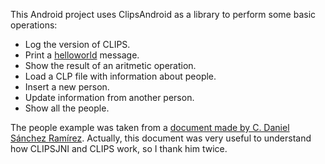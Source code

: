 This Android project uses ClipsAndroid as a library to perform some basic operations:
 * Log the version of CLIPS.
 * Print a [helloworld](http://en.wikipedia.org/wiki/Hello_world_program) message.
 * Show the result of an aritmetic operation.
 * Load a CLP file with information about people.
 * Insert a new person.
 * Update information from another person.
 * Show all the people.

The people example was taken from a [document made by C. Daniel Sánchez Ramírez](https://bitbucket.org/ErunamoJAZZ/trash-it/src/94282935833e4271065787ba75d02a7ce6ff9b24/docs/Como%20Utilizar%20CPLISJNI.pdf?at=default).
Actually, this document was very useful to understand how CLIPSJNI and CLIPS work, so I thank him twice.